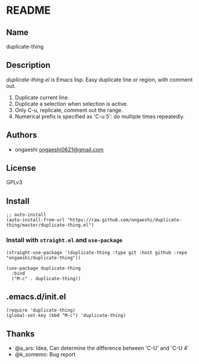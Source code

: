 # README

## Name

duplicate-thing

## Description

*duplicate-thing.el* is Emacs lisp. Easy duplicate line or region, with comment out.

1. Duplicate current line.
2. Duplicate a selection when selection is active.
3. Only C-u, replicate, comment out the range.
4. Numerical prefix is specified as 'C-u 5': do multiple times repeatedly.

## Authors

* ongaeshi <ongaeshi0621@gmail.com>

## License

GPLv3

## Install

```emacs-lisp
;; auto-install
(auto-install-from-url "https://raw.github.com/ongaeshi/duplicate-thing/master/duplicate-thing.el")
```

### Install with `straight.el` and `use-package`

```emacs-lisp
(straight-use-package '(duplicate-thing :type git :host github :repo "ongaeshi/duplicate-thing"))

(use-package duplicate-thing
  :bind
  ("M-c" . duplicate-thing))
```


## .emacs.d/init.el

```emacs-lisp
(require 'duplicate-thing)
(global-set-key (kbd "M-c") 'duplicate-thing)
```

## Thanks

* @a_ars: Idea, Can determine the difference between 'C-U' and 'C-U 4'
* @k_somemo: Bug report
